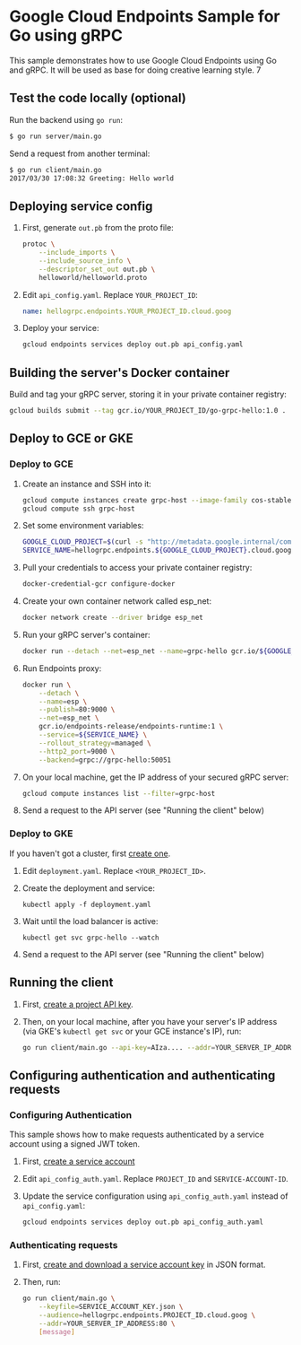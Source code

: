 # Google Cloud Endpoints Sample for Go using gRPC

This sample demonstrates how to use Google Cloud Endpoints using Go and gRPC.
It will be used as base for doing creative learning style. 7

## Test the code locally (optional)

Run the backend using `go run`:

```bash
$ go run server/main.go
```

Send a request from another terminal:

```bash
$ go run client/main.go
2017/03/30 17:08:32 Greeting: Hello world
```

## Deploying service config

1. First, generate `out.pb` from the proto file:

    ```bash
    protoc \
        --include_imports \
        --include_source_info \
        --descriptor_set_out out.pb \
        helloworld/helloworld.proto
    ```

1. Edit `api_config.yaml`. Replace `YOUR_PROJECT_ID`:

    ```yaml
    name: hellogrpc.endpoints.YOUR_PROJECT_ID.cloud.goog
    ```

1. Deploy your service:

    ```bash
    gcloud endpoints services deploy out.pb api_config.yaml
    ```

## Building the server's Docker container

Build and tag your gRPC server, storing it in your private container registry:

```bash
gcloud builds submit --tag gcr.io/YOUR_PROJECT_ID/go-grpc-hello:1.0 .
```

## Deploy to GCE or GKE

### Deploy to GCE

1. Create an instance and SSH into it:

    ```bash
    gcloud compute instances create grpc-host --image-family cos-stable --image-project cos-cloud --tags=http-server
    gcloud compute ssh grpc-host
    ```

1. Set some environment variables:

    ```bash
    GOOGLE_CLOUD_PROJECT=$(curl -s "http://metadata.google.internal/computeMetadata/v1/project/project-id" -H "Metadata-Flavor: Google")
    SERVICE_NAME=hellogrpc.endpoints.${GOOGLE_CLOUD_PROJECT}.cloud.goog
    ```

1. Pull your credentials to access your private container registry:

    ```bash
    docker-credential-gcr configure-docker
    ```

1. Create your own container network called esp_net:

    ```bash
    docker network create --driver bridge esp_net
    ```

1. Run your gRPC server's container:

    ```bash
    docker run --detach --net=esp_net --name=grpc-hello gcr.io/${GOOGLE_CLOUD_PROJECT}/go-grpc-hello:1.0
    ```

1. Run Endpoints proxy:

    ```bash
    docker run \
        --detach \
        --name=esp \
        --publish=80:9000 \
        --net=esp_net \
        gcr.io/endpoints-release/endpoints-runtime:1 \
        --service=${SERVICE_NAME} \
        --rollout_strategy=managed \
        --http2_port=9000 \
        --backend=grpc://grpc-hello:50051
    ```

1. On your local machine, get the IP address of your secured gRPC server:

    ```bash
    gcloud compute instances list --filter=grpc-host
    ```

1. Send a request to the API server (see "Running the client" below)

### Deploy to GKE

If you haven't got a cluster, first [create one](https://cloud.google.com/kubernetes-engine/docs/how-to/creating-a-container-cluster).

1. Edit `deployment.yaml`. Replace `<YOUR_PROJECT_ID>`.

1. Create the deployment and service:

    ```
    kubectl apply -f deployment.yaml
    ```

1. Wait until the load balancer is active:

    ```
    kubectl get svc grpc-hello --watch
    ```

1. Send a request to the API server (see "Running the client" below)

## Running the client

1. First, [create a project API key](https://console.developers.google.com/apis/credentials).

1. Then, on your local machine, after you have your server's IP address (via
   GKE's `kubectl get svc` or your GCE instance's IP), run:

    ```bash
    go run client/main.go --api-key=AIza.... --addr=YOUR_SERVER_IP_ADDRESS:80 [message]
    ```

[1]: https://cloud.google.com/endpoints/docs/quickstarts

## Configuring authentication and authenticating requests

### Configuring Authentication

This sample shows how to make requests authenticated by a service account using a signed JWT token.

1. First, [create a service account](https://console.developers.google.com/apis/credentials)

1. Edit `api_config_auth.yaml`. Replace `PROJECT_ID` and `SERVICE-ACCOUNT-ID`.

1. Update the service configuration using `api_config_auth.yaml` instead of `api_config.yaml`:

    ```bash
    gcloud endpoints services deploy out.pb api_config_auth.yaml
    ```

### Authenticating requests

1. First, [create and download a service account key](https://console.developers.google.com/apis/credentials) in JSON format.

1. Then, run:

    ```bash
    go run client/main.go \
        --keyfile=SERVICE_ACCOUNT_KEY.json \
        --audience=hellogrpc.endpoints.PROJECT_ID.cloud.goog \
        --addr=YOUR_SERVER_IP_ADDRESS:80 \
        [message]
    ```
